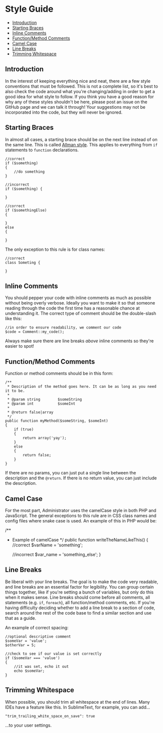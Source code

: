 # Style Guide

- [Introduction](#introduction)
- [Starting Braces](#starting-braces)
- [Inline Comments](#inline-comments)
- [Function/Method Comments](#function-method-comments)
- [Camel Case](#camel-case)
- [Line Breaks](#line-breaks)
- [Trimming Whitespace](#trimming-whitespace)

<a name="introduction"></a>
## Introduction

In the interest of keeping everything nice and neat, there are a few style conventions that must be followed. This is not a complete list, so it's best to also check the code around what you're changing/adding in order to get a good idea for what style to follow. If you think you have a good reason for why any of these styles shouldn't be here, please post an issue on the GitHub page and we can talk it through! Your suggestions may not be incorporated into the code, but they will never be ignored.

<a name="starting-braces"></a>
## Starting Braces

In almost all cases, a starting brace should be on the next line instead of on the same line. This is called [Allman style](http://en.wikipedia.org/wiki/Indent_style#Allman_style). This applies to everything from `if` statements to `function` declarations.

	//correct
	if ($something)
	{
		//do something
	}

	//incorrect
	if ($something) {

	}

	//correct
	if ($somethingElse)
	{

	}
	else
	{

	}

The only exception to this rule is for class names:

	//correct
	class Someting {

	}

<a name="inline-comments"></a>
## Inline Comments

You should pepper your code with inline comments as much as possible without being overly verbose. Ideally you want to make it so that someone reading through the code the first time has a reasonable chance at understanding it. The correct type of comment should be the double-slash like this:

	//in order to ensure readability, we comment our code
	$code = Comment::my_code();

Always make sure there are line breaks *above* inline comments so they're easier to spot!

<a name="function-method-comments"></a>
## Function/Method Comments

Function or method comments should be in this form:

	/**
	 * Description of the method goes here. It can be as long as you need it to be.
	 *
	 * @param string		$someString
	 * @param int			$someInt
	 *
	 * @return false|array
	 */
	public function myMethod($someString, $someInt)
	{
		if (true)
		{
			return array('yay');
		}
		else
		{
			return false;
		}
	}

If there are no params, you can just put a single line between the description and the `@return`. If there is no return value, you can just include the description.

<a name="camel-case"></a>
## Camel Case

For the most part, Administrator uses the camelCase style in both PHP and JavaScript. The general exceptions to this rule are in CSS class names and config files where snake case is used. An example of this in PHP would be:

/**
 * Example of camelCase
 */
public function writeTheNameLikeThis()
{
	//correct
	$varName = 'something';

	//incorrect
	$var_name = 'something_else';
}

<a name="line-breaks"></a>
## Line Breaks

Be liberal with your line breaks. The goal is to make the code very readable, and line breaks are an essential factor for legibility. You can group certain things together, like if you're setting a bunch of variables, but only do this when it makes sense. Line breaks should come before all comments, all statements (e.g. `if`, `foreach`), all function/method comments, etc. If you're having difficulty deciding whether to add a line break to a section of code, search around the rest of the code base to find a similar section and use that as a guide.

An example of correct spacing:

	//optional descriptive comment
	$someVar = 'value';
	$otherVar = 5;

	//check to see if our value is set correctly
	if ($someVar === 'value')
	{
		//it was set, echo it out
		echo $someVar;
	}

<a name="trimming-whitespace"></a>
## Trimming Whitespace

When possible, you should trim all whitespace at the end of lines. Many IDEs have a feature like this. In SublimeText, for example, you can add...

	"trim_trailing_white_space_on_save": true

...to your user settings.